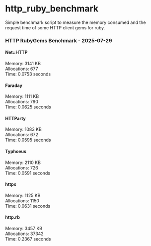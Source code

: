 # http_ruby_benchmark

Simple benchmark script to measure the memory consumed and the request time of some HTTP client gems for ruby.

<!-- benchmark-results -->

### HTTP RubyGems Benchmark - 2025-07-29
#### Net::HTTP
Memory: 3141 KB <br />Allocations: 677 <br />Time: 0.0753 seconds 
#### Faraday
Memory: 1111 KB <br />Allocations: 790 <br />Time: 0.0625 seconds 
#### HTTParty
Memory: 1083 KB <br />Allocations: 672 <br />Time: 0.0595 seconds 
#### Typhoeus
Memory: 2110 KB <br />Allocations: 726 <br />Time: 0.0591 seconds 
#### httpx
Memory: 1125 KB <br />Allocations: 1150 <br />Time: 0.0631 seconds 
#### http.rb
Memory: 3457 KB <br />Allocations: 37342 <br />Time: 0.2367 seconds 
